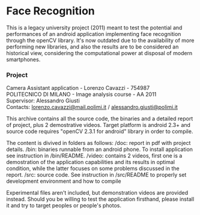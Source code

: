 # Face Recognition

This is a legacy university project (2011) meant to test the potential and performances of an android application implementing face recognition through the openCV library.
It's now outdated due to the availability of more performing new libraries, and also the results are to be considered an historical view, considering the computational power at disposal of modern smartphones.

### Project

Camera Assistant application - Lorenzo Cavazzi - 754987  
POLITECNICO DI MILANO - Image analysis course - AA 2011  
Supervisor: Alessandro Giusti  
Contacts: lorenzo.cavazzi@mail.polimi.it / alessandro.giusti@polimi.it  

This archive contains all the source code, the binaries and a detailed report of project, plus 2 demostrative videos.
Target platform is android 2.3+ and source code requires "openCV 2.3.1 for android" library in order to compile.

The content is divived in folders as follows:
/doc: report in pdf with project details.
/bin: binaries runnable from an android phone. To install application see instruction in /bin/README.
/video: contains 2 videos, first one is a demostration of the application capabilities and its results in optimal condition, while the latter focuses on some problems discussed in the report.
/src: source code. See instruction in /src/README to properly set development environment and how to compile

Experimental files aren't included, but demonstration videos are provided instead. Should you be willing to test the application firsthand, please install it and try to target peoples or people's photos.

